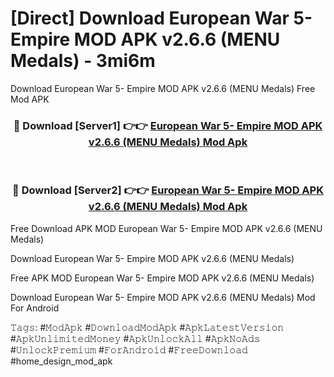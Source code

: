 # [Direct] Download European War 5- Empire MOD APK v2.6.6 (MENU Medals) - 3mi6m
Download European War 5- Empire MOD APK v2.6.6 (MENU Medals) Free Mod APK

<div align="center">
<h3>🔴 Download [Server1] 👉👉 <a href="https://apk-comot.site?title=European_War_5-_Empire_MOD_APK_v2.6.6_(MENU_Medals)">European War 5- Empire MOD APK v2.6.6 (MENU Medals) Mod Apk</a></h3><br>

<h3>🔴 Download [Server2] 👉👉 <a href="https://apk-comot.site?title=European_War_5-_Empire_MOD_APK_v2.6.6_(MENU_Medals)">European War 5- Empire MOD APK v2.6.6 (MENU Medals) Mod Apk</a></h3>
</div>


Free Download APK MOD European War 5- Empire MOD APK v2.6.6 (MENU Medals)

Download European War 5- Empire MOD APK v2.6.6 (MENU Medals) 

Free APK MOD European War 5- Empire MOD APK v2.6.6 (MENU Medals) 

Download European War 5- Empire MOD APK v2.6.6 (MENU Medals) Mod For Android

𝚃𝚊𝚐𝚜: #𝙼𝚘𝚍𝙰𝚙𝚔 #𝙳𝚘𝚠𝚗𝚕𝚘𝚊𝚍𝙼𝚘𝚍𝙰𝚙𝚔 #𝙰𝚙𝚔𝙻𝚊𝚝𝚎𝚜𝚝𝚅𝚎𝚛𝚜𝚒𝚘𝚗 #𝙰𝚙𝚔𝚄𝚗𝚕𝚒𝚖𝚒𝚝𝚎𝚍𝙼𝚘𝚗𝚎𝚢 #𝙰𝚙𝚔𝚄𝚗𝚕𝚘𝚌𝚔𝙰𝚕𝚕 #𝙰𝚙𝚔𝙽𝚘𝙰𝚍𝚜 #𝚄𝚗𝚕𝚘𝚌𝚔𝙿𝚛𝚎𝚖𝚒𝚞𝚖 #𝙵𝚘𝚛𝙰𝚗𝚍𝚛𝚘𝚒𝚍 #𝙵𝚛𝚎𝚎𝙳𝚘𝚠𝚗𝚕𝚘𝚊𝚍 #home_design_mod_apk